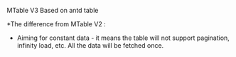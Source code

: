 

MTable V3
Based on antd table

*The difference from MTable V2 :
- Aiming for constant data - it means the table will not support pagination, infinity load, etc. All the data will be fetched once.


